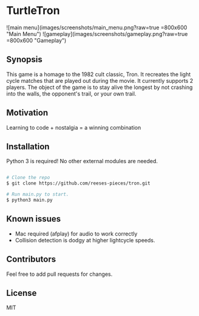 # TurtleTron

![main menu](images/screenshots/main_menu.png?raw=true =800x600 "Main Menu")
![gameplay](images/screenshots/gameplay.png?raw=true =800x600 "Gameplay")

## Synopsis

This game is a homage to the 1982 cult classic, Tron. It recreates the light cycle matches that are played out during the movie. It currently supports 2 players.
The object of the game is to stay alive the longest by not crashing into the walls, the opponent's trail, or your own trail.

## Motivation

Learning to code + nostalgia = a winning combination

## Installation

Python 3 is required! No other external modules are needed.

```bash

# Clone the repo
$ git clone https://github.com/reeses-pieces/tron.git

# Run main.py to start.
$ python3 main.py

```

## Known issues
- Mac required (afplay) for audio to work correctly
- Collision detection is dodgy at higher lightcycle speeds.

## Contributors

Feel free to add pull requests for changes.

## License

MIT
